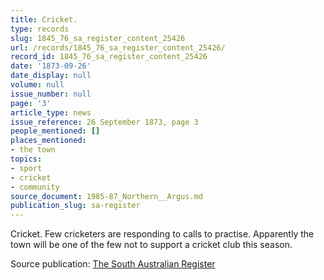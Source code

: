 ```yaml
---
title: Cricket.
type: records
slug: 1845_76_sa_register_content_25426
url: /records/1845_76_sa_register_content_25426/
record_id: 1845_76_sa_register_content_25426
date: '1873-09-26'
date_display: null
volume: null
issue_number: null
page: '3'
article_type: news
issue_reference: 26 September 1873, page 3
people_mentioned: []
places_mentioned:
- the town
topics:
- sport
- cricket
- community
source_document: 1985-87_Northern__Argus.md
publication_slug: sa-register
---
```


Cricket.  Few cricketers are responding to calls to practise.  Apparently the town will be one of the few not to support a cricket club this season.

Source publication: [The South Australian Register](/publications/sa-register/)
